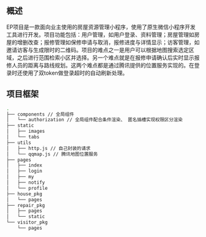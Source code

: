 ## 概述
EP项目是一款面向业主使用的房屋资源管理小程序，使用了原生微信小程序开发工具进行开发。项目功能包括：用户管理，如用户登录、资料管理；房屋管理如房屋的增删改查；报修管理如保修申请与取消，报修进度与详情显示；访客管理，如邀请访客与生成限时的二维码。项目的难点之一是用户可以根据地图搜索选定区域，之后进行范围检索小区并选择。另一个难点就是在报修申请确认后实时显示报修人员的距离与路线规划。这两个难点都是通过腾讯提供的位置服务实现的。在登录时还使用了双token做登录超时的自动刷新处理。

## 项目框架

```bash
.
├── components // 全局组件
│   └── authorization // 全局组件配合条件渲染、 匿名插槽实现权限区分渲染
├── static
│   ├── images
│   └── tabs
├── utils
│   ├── http.js // 自己封装的请求
│   └── qqmap.js // 腾讯地图位置服务
├── pages
│   ├── index
│   ├── login
│   ├── my
│   ├── notify
│   └── profile
├── house_pkg
│   └── pages
├── repair_pkg
│   ├── pages
│   └── static
└── visitor_pkg
    └── pages
```

